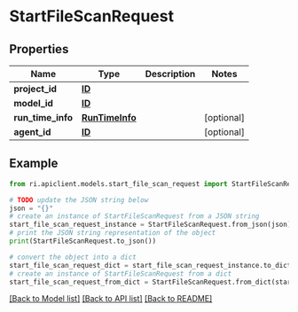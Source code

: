 # StartFileScanRequest


## Properties

Name | Type | Description | Notes
------------ | ------------- | ------------- | -------------
**project_id** | [**ID**](ID.md) |  | 
**model_id** | [**ID**](ID.md) |  | 
**run_time_info** | [**RunTimeInfo**](RunTimeInfo.md) |  | [optional] 
**agent_id** | [**ID**](ID.md) |  | [optional] 

## Example

```python
from ri.apiclient.models.start_file_scan_request import StartFileScanRequest

# TODO update the JSON string below
json = "{}"
# create an instance of StartFileScanRequest from a JSON string
start_file_scan_request_instance = StartFileScanRequest.from_json(json)
# print the JSON string representation of the object
print(StartFileScanRequest.to_json())

# convert the object into a dict
start_file_scan_request_dict = start_file_scan_request_instance.to_dict()
# create an instance of StartFileScanRequest from a dict
start_file_scan_request_from_dict = StartFileScanRequest.from_dict(start_file_scan_request_dict)
```
[[Back to Model list]](../README.md#documentation-for-models) [[Back to API list]](../README.md#documentation-for-api-endpoints) [[Back to README]](../README.md)

